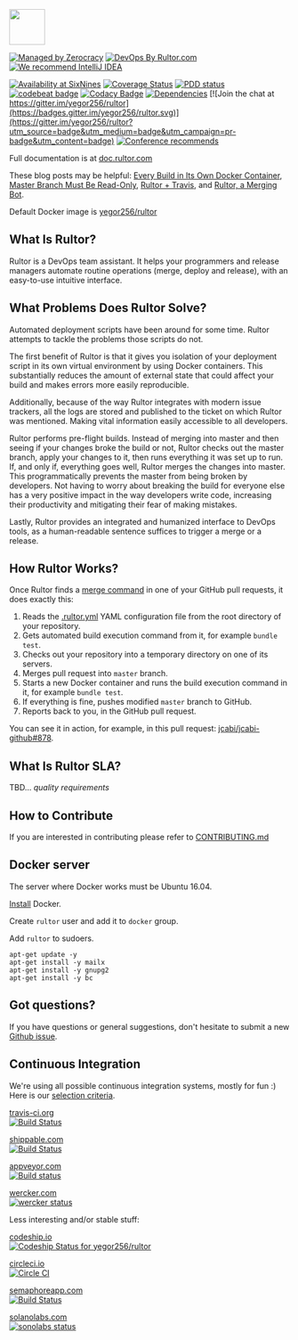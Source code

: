 <img src="http://doc.rultor.com/images/logo.svg" width="64px" height="64px"/>

[![Managed by Zerocracy](http://www.0crat.com/badge/C3SAYRPH9.svg)](http://www.0crat.com/p/C3SAYRPH9)
[![DevOps By Rultor.com](http://www.rultor.com/b/yegor256/rultor)](http://www.rultor.com/p/yegor256/rultor)
[![We recommend IntelliJ IDEA](http://img.teamed.io/intellij-idea-recommend.svg)](https://www.jetbrains.com/idea/)

[![Availability at SixNines](http://www.sixnines.io/b/efd7)](http://www.sixnines.io/h/efd7)
[![Coverage Status](https://coveralls.io/repos/yegor256/rultor/badge.svg?branch=__rultor&service=github)](https://coveralls.io/github/yegor256/rultor?branch=__rultor)
[![PDD status](http://www.0pdd.com/svg?name=yegor256/rultor)](http://www.0pdd.com/p?name=yegor256/rultor)
[![codebeat badge](https://codebeat.co/badges/56116205-91d3-4966-8f15-d5c505fc3905)](https://codebeat.co/projects/github-com-yegor256-rultor)
[![Codacy Badge](https://api.codacy.com/project/badge/Grade/3d1858b2edfc4dcdae9363c09a75dfbc)](https://www.codacy.com/app/github_90/rultor?utm_source=github.com&amp;utm_medium=referral&amp;utm_content=yegor256/rultor&amp;utm_campaign=Badge_Grade)
[![Dependencies](https://www.versioneye.com/user/projects/561a9d87a193340f28000fd3/badge.svg?style=flat)](https://www.versioneye.com/user/projects/561a9d87a193340f28000fd3)
[![Join the chat at https://gitter.im/yegor256/rultor](https://badges.gitter.im/yegor256/rultor.svg)](https://gitter.im/yegor256/rultor?utm_source=badge&utm_medium=badge&utm_campaign=pr-badge&utm_content=badge)
[![Conference recommends](https://devternity.com/shields/recommends.svg)](https://devternity.com)

Full documentation is at [doc.rultor.com](http://doc.rultor.com)

These blog posts may be helpful:
[Every Build in Its Own Docker Container](http://www.yegor256.com/2014/07/29/docker-in-rultor.html),
[Master Branch Must Be Read-Only](http://www.yegor256.com/2014/07/21/read-only-master-branch.html),
[Rultor + Travis](http://www.yegor256.com/2014/07/31/travis-and-rultor.html), and
[Rultor, a Merging Bot](http://www.yegor256.com/2014/07/24/rultor-automated-merging.html).

Default Docker image is [yegor256/rultor](https://registry.hub.docker.com/u/yegor256/rultor/)

## What Is Rultor?

Rultor is a DevOps team assistant. It helps your programmers and release managers automate routine operations (merge, deploy and release), with an easy-to-use intuitive interface.

## What Problems Does Rultor Solve?

Automated deployment scripts have been around for some time. Rultor attempts to
tackle the problems those scripts do not.

The first benefit of Rultor is that it gives you isolation of your deployment
script in its own virtual environment by using Docker containers. This
substantially reduces the amount of external state that could affect your build
and makes errors more easily reproducible.

Additionally, because of the way Rultor integrates with modern issue trackers,
all the logs are stored and published to the ticket on which Rultor was
mentioned. Making vital information easily accessible to all developers.

Rultor performs pre-flight builds. Instead of merging into master and then
seeing if your changes broke the build or not, Rultor checks out the master
branch, apply your changes to it, then runs everything it was set up to run.
If, and only if, everything goes well, Rultor merges the changes into master.
This programmatically prevents the master from being broken by developers. Not
having to worry about breaking the build for everyone else has a very positive
impact in the way developers write code, increasing their productivity and
mitigating their fear of making mistakes.

Lastly, Rultor provides an integrated and humanized interface to DevOps tools,
as a human-readable sentence suffices to trigger a merge or a release.

## How Rultor Works?
Once Rultor finds a [merge command](http://doc.rultor.com/basics.html)
in one of your GitHub pull requests, it does exactly this:

1. Reads the [.rultor.yml](http://doc.rultor.com/reference.html)
 YAML configuration file from the root directory of your repository.
2. Gets automated build execution command from it, for example `bundle test`.
3. Checks out your repository into a temporary directory on one of its servers.
4. Merges pull request into `master` branch.
5. Starts a new Docker container and runs the build execution command in it, for example `bundle test`.
6. If everything is fine, pushes modified `master` branch to GitHub.
7. Reports back to you, in the GitHub pull request.

You can see it in action, for example, in this pull request:
[jcabi/jcabi-github#878](https://github.com/jcabi/jcabi-github/pull/878).

## What Is Rultor SLA?

TBD... _quality requirements_

## How to Contribute

If you are interested in contributing please refer to [CONTRIBUTING.md](CONTRIBUTING.md)


## Docker server

The server where Docker works must be Ubuntu 16.04.

[Install](https://docs.docker.com/engine/installation/linux/ubuntu/) Docker.

Create `rultor` user and add it to `docker` group.

Add `rultor` to sudoers.

```
apt-get update -y
apt-get install -y mailx
apt-get install -y gnupg2
apt-get install -y bc
```

## Got questions?

If you have questions or general suggestions, don't hesitate to submit
a new [Github issue](https://github.com/yegor256/rultor/issues/new).

## Continuous Integration

We're using all possible continuous integration systems, mostly
for fun :) Here is our [selection criteria](http://www.yegor256.com/2014/10/05/ten-hosted-continuous-integration-services.html).

[travis-ci.org](http://www.travis-ci.org)<br/>
[![Build Status](https://travis-ci.org/yegor256/rultor.svg?branch=master)](https://travis-ci.org/yegor256/rultor)

[shippable.com](http://www.shippable.com)<br/>
[![Build Status](https://api.shippable.com/projects/542e8fb980088cee586d3806/badge?branchName=master)](https://app.shippable.com/projects/542e8fb980088cee586d3806/builds/latest)

[appveyor.com](http://www.appveyor.com)<br/>
[![Build status](https://ci.appveyor.com/api/projects/status/sulqrjerl27qqtl7/branch/master?svg=true)](https://ci.appveyor.com/project/yegor256/rultor/branch/master)

[wercker.com](http://www.wercker.com)<br/>
[![wercker status](https://app.wercker.com/status/0e6506c69e078b7692e50b240c034524/s "wercker status")](https://app.wercker.com/project/bykey/0e6506c69e078b7692e50b240c034524)

Less interesting and/or stable stuff:

[codeship.io](http://www.codeship.io)<br/>
[![Codeship Status for yegor256/rultor](https://codeship.io/projects/d00b5ff0-2641-0132-d783-12f2cec1461b/status?branch=master)](https://codeship.io/projects/37414)

[circleci.io](http://www.circleci.io)<br/>
[![Circle CI](https://circleci.com/gh/yegor256/rultor.png?style=badge)](https://circleci.com/gh/yegor256/rultor)

[semaphoreapp.com](http://www.semaphoreapp.com)<br/>
[![Build Status](https://semaphoreapp.com/api/v1/projects/115d317a-9f15-4c71-9301-5dae64f0a76d/260906/badge.png)](https://semaphoreapp.com/yegor256/rultor)

[solanolabs.com](http://ci.solanolabs.com)<br/>
[![sonolabs status](https://ci.solanolabs.com:443/yegor256/rultor/badges/120059.png?badge_token=6c00577e47c05198703fe752d6d26cd4e4a4d011)](https://ci.solanolabs.com:443/yegor256/rultor/suites/120059)
